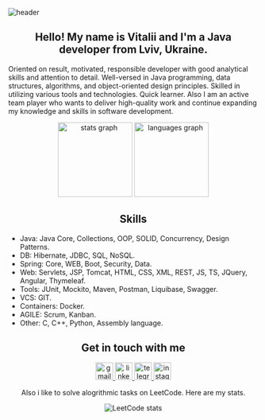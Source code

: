 ![header](https://capsule-render.vercel.app/api?type=waving&color=timeGradient&height=300&section=header&text=vitaliistf&fontSize=90&animation=twinkling)

<h2 align="center">Hello! My name is Vitalii and I'm a Java developer from Lviv, Ukraine.</h2>
<p>Oriented on result, motivated, responsible developer with good analytical skills and attention to detail. 
Well-versed in Java programming, data structures, algorithms, and object-oriented design principles. 
Skilled in utilizing various tools and technologies. Quick learner. Also I am an active team player who 
wants to deliver high-quality work and continue expanding my knowledge and skills in software development.</p>

<div align="center">
  <img src="https://github-readme-stats.vercel.app/api?hide_title=false&hide_rank=false&show_icons=true&include_all_commits=true&count_private=true&disable_animations=false&theme=dracula&locale=en&hide_border=false&username=vitaliistf" height="150" alt="stats graph"  />  
  <img src="https://github-readme-stats.vercel.app/api/top-langs?locale=en&hide_title=false&layout=compact&card_width=320&langs_count=10&theme=dracula&hide_border=false&username=vitaliistf" height="150" alt="languages graph"  />
</div>

<h2 align="center">Skills</h2>
<ul>
    <li>Java: Java Core, Collections, OOP, SOLID, Concurrency, Design Patterns.</li>
    <li>DB: Hibernate, JDBC, SQL, NoSQL.</li>
    <li>Spring: Core, WEB, Boot, Security, Data. 
    <li>Web: Servlets, JSP, Tomcat, HTML, CSS, XML, REST, JS, TS, JQuery, Angular, Thymeleaf.</li>
    <li>Tools: JUnit, Mockito, Maven, Postman, Liquibase, Swagger.</li>
    <li>VCS: GIT.</li>
    <li>Containers: Docker.</li>
    <li>AGILE: Scrum, Kanban.</li>
    <li>Other: C, C++, Python, Assembly language.</li>
</ul>

<h2 align="center">Get in touch with me</h2>

<div align="center">
  <a href="https://mail.google.com/mail/u/0/?fs=1&to=deosplayt@gmail.com&tf=cm">
    <img src="https://img.shields.io/static/v1?message=Gmail&logo=gmail&label=deosplayt@gmail.com&color=D14836&logoColor=white&labelColor=&style=for-the-badge" height="35" alt="gmail logo"  />
  </a>

  <a href="https://www.linkedin.com/in/vitalii-stefaniv-60b878251/">
    <img src="https://img.shields.io/static/v1?message=LinkedIn&logo=linkedin&label=&color=0077B5&logoColor=white&labelColor=&style=for-the-badge" height="35" alt="linkedin logo"  />
  </a>

  <a href="https://t.me/vitaliistf">
    <img src="https://img.shields.io/static/v1?message=Telegram&logo=telegram&label=&color=2CA5E0&logoColor=white&labelColor=&style=for-the-badge" height="35" alt="telegram logo"  />
  </a>

  <a href="https://www.instagram.com/vitaliistf/">
    <img src="https://img.shields.io/static/v1?message=Instagram&logo=instagram&label=&color=E4405F&logoColor=white&labelColor=&style=for-the-badge" height="35" alt="instagram logo"  />
  </a>
</div>

<div align="center">
  <p>Also i like to solve alogrithmic tasks on LeetCode. Here are my stats.</p>

![LeetCode stats](https://leetcode-stats-six.vercel.app/api?username=vitaliistf&theme=dark)
</div>
